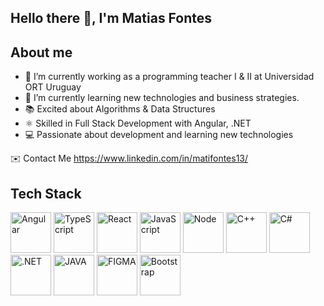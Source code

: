 ## Hello there 👋, I'm Matias Fontes

## About me

- 🔭 I’m currently working  as a programming teacher I & II at Universidad ORT Uruguay
- 🌱 I’m currently learning new technologies and business strategies.
- 📚 Excited about Algorithms & Data Structures
- ⚛️ Skilled in Full Stack Development with Angular, .NET
- 💻 Passionate about development and learning new technologies

✉️ Contact Me
https://www.linkedin.com/in/matifontes13/


## Tech Stack
<p align="left">
<a target="_blank"> <img src="https://user-images.githubusercontent.com/25181517/183890595-779a7e64-3f43-4634-bad2-eceef4e80268.png" alt="Angular" width="65" height="65"/>
<a target="_blank"> <img src="https://user-images.githubusercontent.com/25181517/183890598-19a0ac2d-e88a-4005-a8df-1ee36782fde1.png" alt="TypeScript" width="65" height="65"/>
<a target="_blank"> <img src="https://user-images.githubusercontent.com/25181517/183897015-94a058a6-b86e-4e42-a37f-bf92061753e5.png" alt="React" width="65" height="65"/>
<a target="_blank"> <img src="https://user-images.githubusercontent.com/25181517/117447155-6a868a00-af3d-11eb-9cfe-245df15c9f3f.png" alt="JavaScript" width="65" height="65"/>
<a target="_blank"> <img src="https://user-images.githubusercontent.com/25181517/183568594-85e280a7-0d7e-4d1a-9028-c8c2209e073c.png" alt="Node" width="65" height="65"/>
<a target="_blank"> <img src="https://user-images.githubusercontent.com/25181517/192106073-90fffafe-3562-4ff9-a37e-c77a2da0ff58.png" alt="C++" width="65" height="65"/>
<a target="_blank"> <img src="https://user-images.githubusercontent.com/25181517/121405384-444d7300-c95d-11eb-959f-913020d3bf90.png" alt="C#" width="65" height="65"/>
<a target="_blank"> <img src="https://user-images.githubusercontent.com/25181517/121405754-b4f48f80-c95d-11eb-8893-fc325bde617f.png" alt=".NET" width="65" height="65"/>
<a target="_blank"> <img src="https://user-images.githubusercontent.com/25181517/117201156-9a724800-adec-11eb-9a9d-3cd0f67da4bc.png" alt="JAVA" width="65" height="65"/>
<a target="_blank"> <img src="https://user-images.githubusercontent.com/25181517/189715289-df3ee512-6eca-463f-a0f4-c10d94a06b2f.png" alt="FIGMA" width="65" height="65"/>
<a target="_blank"> <img src="https://user-images.githubusercontent.com/25181517/183898054-b3d693d4-dafb-4808-a509-bab54cf5de34.png" alt="Bootstrap" width="65" height="65"/>
</p>

<!--
**matifontes/matifontes** is a ✨ _special_ ✨ repository because its `README.md` (this file) appears on your GitHub profile.

